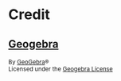 # Credit

## [Geogebra][geogebra]

<sup>By [GeoGebra][geogebra-author]&reg;</sup>\
<sup>Licensed under the [Geogebra License][geogebra-license]</sup>

<!-- Link aliases -->

[geogebra]: https://github.com/geogebra/geogebra
[geogebra-author]: https://github.com/geogebra
[geogebra-license]: https://www.geogebra.org/license
